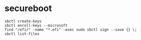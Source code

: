 # secureboot

```shell
sbctl create-keys
sbctl enroll-keys --microsoft
find "/efi/" -name "*.efi" -exec sudo sbctl sign --save {} \;
sbctl list-files
```

